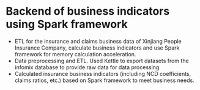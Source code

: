 # Backend of business indicators  using Spark framework
- ETL for the insurance and claims business data of Xinjiang People Insurance Company, calculate
business indicators and use Spark framework for memory calculation acceleration.
-  Data preprocessing and ETL. Used Kettle to export datasets from the infomix database to provide
raw data for data processing
-  Calculated insurance business indicators (including NCD coefficients, claims ratios, etc.) based on
Spark framework to meet business needs.
